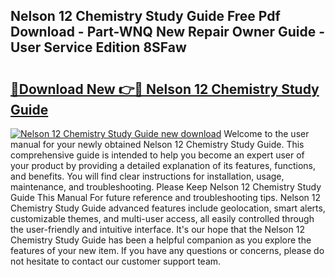 ## Nelson 12 Chemistry Study Guide Free Pdf Download - Part-WNQ New Repair Owner Guide - User Service Edition 8SFaw

# <h2><a href="http://bc6160.oget.top/?id=Nelson+12+Chemistry+Study+Guide">🔗Download New 👉🔴 Nelson 12 Chemistry Study Guide</a></h2>

[![Nelson 12 Chemistry Study Guide new download](https://i.imgur.com/5g1atiW.png)](http://bc6160.oget.top/?id=Nelson+12+Chemistry+Study+Guide)
Welcome to the user manual for your newly obtained Nelson 12 Chemistry Study Guide. This comprehensive guide is intended to help you become an expert user of your product by providing a detailed explanation of its features, functions, and benefits. You will find clear instructions for installation, usage, maintenance, and troubleshooting. Please Keep Nelson 12 Chemistry Study Guide This Manual For future reference and troubleshooting tips. Nelson 12 Chemistry Study Guide advanced features include geolocation, smart alerts, customizable themes, and multi-user access, all easily controlled through the user-friendly and intuitive interface. It's our hope that the Nelson 12 Chemistry Study Guide has been a helpful companion as you explore the features of your new item. If you have any questions or concerns, please do not hesitate to contact our customer support team.

